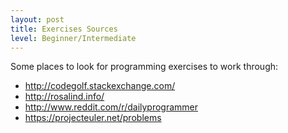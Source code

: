 ```yaml
---
layout: post
title: Exercises Sources
level: Beginner/Intermediate
---
```


Some places to look for programming exercises to work through:

* http://codegolf.stackexchange.com/
* http://rosalind.info/
* http://www.reddit.com/r/dailyprogrammer
* https://projecteuler.net/problems